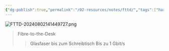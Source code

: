 ```yaml
---
{"dg-publish":true,"permalink":"/02-resources/notes/fttd/","tags":["hardware","netzwerk"],"updated":"2024-08-02T14:15:24.000+02:00"}
---
```


![FTTD-20240802141449727.png](/img/user/02%20-%20RESOURCES/Files/FTTD-20240802141449727.png)
>Fibre-to-the-Desk
>>Glasfaser bis zum Schreibtisch
>>Bis zu 1 Gbit/s